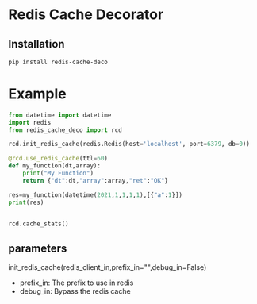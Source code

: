 # Redis Cache Decorator

## Installation

```bash
pip install redis-cache-deco
```

# Example

```python
from datetime import datetime
import redis
from redis_cache_deco import rcd

rcd.init_redis_cache(redis.Redis(host='localhost', port=6379, db=0))

@rcd.use_redis_cache(ttl=60)
def my_function(dt,array):
    print("My Function")
    return {"dt":dt,"array":array,"ret":"OK"}

res=my_function(datetime(2021,1,1,1,1),[{"a":1}])
print(res)


rcd.cache_stats()
```

## parameters

init_redis_cache(redis_client_in,prefix_in="",debug_in=False)

* prefix_in: The prefix to use in redis
* debug_in: Bypass the redis cache


